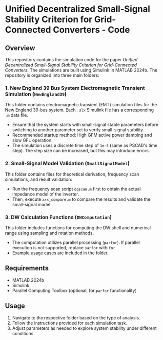 # Unified Decentralized Small-Signal Stability Criterion for Grid-Connected Converters - Code

## Overview
This repository contains the simulation code for the paper *Unified Decentralized Small-Signal Stability Criterion for Grid-Connected Converters*. The simulations are built using Simulink in MATLAB 2024b. The repository is organized into three main folders:

### 1. New England 39 Bus System Electromagnetic Transient Simulation (`NewEngland39`)
This folder contains electromagnetic transient (EMT) simulation files for the New England 39-bus system. Each `.slx` Simulink file has a corresponding `.m` data file.

- Ensure that the system starts with small-signal stable parameters before switching to another parameter set to verify small-signal stability.
- Recommended startup method: High GFM active power damping and slow GFL operation.
- The simulation uses a discrete time step of `1e-5` (same as PSCAD's time step). The step size can be increased, but this may introduce errors.

### 2. Small-Signal Model Validation (`SmallSignalModel`)
This folder contains files for theoretical derivation, frequency scan simulations, and result validation:

- Run the frequency scan script `dqscan.m` first to obtain the actual impedance model of the inverter.
- Then, execute `xxx_compare.m` to compare the results and validate the small-signal model.

### 3. DW Calculation Functions (`DWComputation`)
This folder includes functions for computing the DW shell and numerical range using sampling and rotation methods.

- The computation utilizes parallel processing (`parfor`). If parallel execution is not supported, replace `parfor` with `for`.
- Example usage cases are included in the folder.

## Requirements
- MATLAB 2024b
- Simulink
- Parallel Computing Toolbox (optional, for `parfor` functionality)

## Usage
1. Navigate to the respective folder based on the type of analysis.
2. Follow the instructions provided for each simulation task.
3. Adjust parameters as needed to explore system stability under different conditions.


